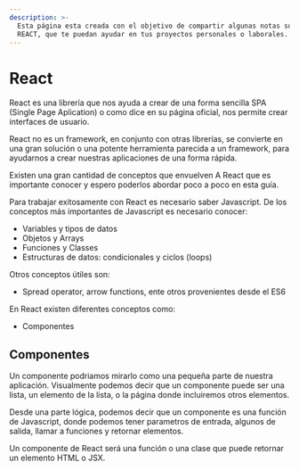 ```yaml
---
description: >-
  Esta página esta creada con el objetivo de compartir algunas notas sobre
  REACT, que te puedan ayudar en tus proyectos personales o laborales.
---
```


# React

React es una librería que nos ayuda a crear de una forma sencilla SPA \(Single Page Aplication\) o como dice en su página oficial, nos permite crear interfaces de usuario.

React no es un framework, en conjunto con otras librerías, se convierte en una gran solución o una potente herramienta parecida a un framework, para ayudarnos a crear nuestras aplicaciones de una forma rápida.

Existen una gran cantidad de conceptos que envuelven A React que es importante conocer y espero poderlos abordar poco a poco en esta guía.

Para trabajar exitosamente con React es necesario saber Javascript. De los conceptos más importantes de Javascript es necesario conocer:

* Variables y tipos de datos
* Objetos y Arrays
* Funciones y Classes
* Estructuras de datos: condicionales y ciclos \(loops\)

Otros conceptos útiles son:

* Spread operator, arrow functions, ente otros provenientes desde el ES6

En React existen diferentes conceptos como: 

* Componentes



## Componentes

Un componente podriamos mirarlo como una pequeña parte de nuestra aplicación. Visualmente podemos decir que un componente puede ser una lista, un elemento de la lista, o la página donde incluiremos otros elementos. 

Desde una parte lógica, podemos decir que un componente es una función de Javascript, donde podemos tener parametros de entrada, algunos de salida, llamar a funciones y retornar elementos.

Un componente de React será una función o una clase que puede retornar un elemento HTML o JSX.




